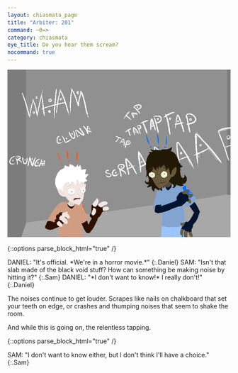 ```yaml
---
layout: chiasmata_page
title: "Arbiter: 201"
command: ~Θ=>
category: chiasmata
eye_title: Do you hear them scream?
nocommand: true
---
```


![201](/chiasmata/images/narrative/200.png)

{::options parse_block_html="true" /}
<div class="dialogue">
DANIEL: "It's official. *We're in a horror movie.*" 
{:.Daniel}
SAM: "Isn't that slab made of the black void stuff? How can something be making noise by hitting it?" 
{:.Sam}
DANIEL: "*I don't want to know!* I really don't!" 
{:.Daniel}
</div>

The noises continue to get louder. Scrapes like nails on chalkboard that set your teeth on edge, or crashes and thumping noises that seem to shake the room.

And while this is going on, the relentless tapping.

{::options parse_block_html="true" /}
<div class="dialogue">
SAM: "I don't want to know either, but I don't think I'll have a choice." 
{:.Sam}
</div>